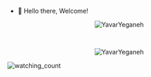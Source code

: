 - 👋 Hello there, Welcome!
<p align="center"> <img src="https://github-readme-stats.vercel.app/api/top-langs/?username=YavarYeganeh&hide=css,html,ejs&layout=compact" alt="YavarYeganeh" /> </p>
<br>
<p align="center"> <img src="https://github-readme-stats.vercel.app/api?username=YavarYeganeh&show_icons=true" alt="YavarYeganeh" /></p>

<!---
<p align="center"> <img src="https://github-readme-stats.vercel.app/api/top-langs/?username=YavarYeganeh&hide=css,html,ejs&layout=compact" alt="YavarYeganeh" /> </p>
- 👀 I’m interested in ...
- 🌱 I’m currently learning ...
- 💞️ I’m looking to collaborate on ...
- 📫 How to reach me ...

YavarYeganeh/YavarYeganeh is a ✨ special ✨ repository because its `README.md` (this file) appears on your GitHub profile.
You can click the Preview link to take a look at your changes.
--->

<img src="https://komarev.com/ghpvc/?username=madushadhanushka&color=brightgreen" alt="watching_count" />
